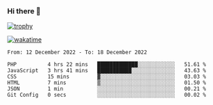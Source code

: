### Hi there 👋

[![trophy](https://github-profile-trophy.vercel.app/?username=cxnky&theme=dracula)](https://github.com/ryo-ma/github-profile-trophy)

[![wakatime](https://wakatime.com/badge/user/1c39c599-5497-41b9-a5be-2c4676e7fd23.svg)](https://wakatime.com/@1c39c599-5497-41b9-a5be-2c4676e7fd23)
<!--START_SECTION:waka-->

```text
From: 12 December 2022 - To: 18 December 2022

PHP          4 hrs 22 mins   █████████████░░░░░░░░░░░░   51.61 %
JavaScript   3 hrs 41 mins   ███████████░░░░░░░░░░░░░░   43.63 %
CSS          15 mins         ▓░░░░░░░░░░░░░░░░░░░░░░░░   03.03 %
HTML         7 mins          ▒░░░░░░░░░░░░░░░░░░░░░░░░   01.50 %
JSON         1 min           ░░░░░░░░░░░░░░░░░░░░░░░░░   00.21 %
Git Config   0 secs          ░░░░░░░░░░░░░░░░░░░░░░░░░   00.02 %
```

<!--END_SECTION:waka-->
